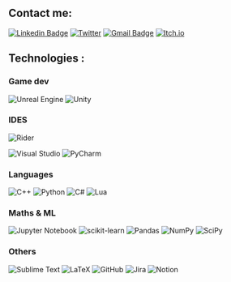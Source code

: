 


## Contact me:

[![Linkedin Badge](https://img.shields.io/badge/-Linkedin-blue?style=plastic&logo=Linkedin&logoColor=white&link=https://www.linkedin.com/in/adrián-delgado-del-sol/)](https://linkedin.com/in/adrián-delgado-del-sol) [![Twitter](https://img.shields.io/badge/-Twitter_-%231DA1F2.svg?style=plastic&logo=Twitter&logoColor=white&link=https://twitter.com/Adrian_Delgado_/)](https://twitter.com/Adrian_Delgado_) [![Gmail Badge](https://img.shields.io/badge/-adriandelgadodelsol@gmail.com-c14438?style=plastic&logo=Gmail&logoColor=white&link=mailto:adriandelgadodelsol@gmail.com)](adriandelgadodelsol@gmail.com) [![Itch.io](https://img.shields.io/badge/Itch-%23FF0B34.svg?style=plastic&logo=Itch.io&logoColor=white)](https://adrian-delgado.itch.io/)


## Technologies :
<!-- 

[![Anurag's GitHub stats](https://github-readme-stats.vercel.app/api?username=AdrianDDS&theme=blue-green)](https://github.com/anuraghazra/github-readme-stats)



![Blender](https://img.shields.io/badge/blender-%23F5792A.svg?style=plastic&logo=blender&logoColor=white)

![Aseprite](https://img.shields.io/badge/Aseprite-FFFFFF?style=plastic&logo=Aseprite&logoColor=#7D929E)

[![Top Langs](https://github-readme-stats.vercel.app/api/top-langs/?username=AdrianDDS&theme=blue-green&layout=compact)](https://github.com/anuraghazra/github-readme-stats)

-->

### Game dev


![Unreal Engine](https://img.shields.io/badge/UE-%23313131.svg?style=plastic&logo=unrealengine&logoColor=white) 
![Unity](https://img.shields.io/badge/unity-%23000000.svg?style=plastic&logo=unity&logoColor=white)

### IDES

![Rider](https://img.shields.io/badge/Rider-DC143C.svg?style=plastic&logo=Rider&logoColor=white)<!--&color=crimson&labelColor=crimson)  -->
<!-- ![Rider](https://img.shields.io/badge/Rider-000000.svg?style=plastic&logo=Rider&logoColor=white&color=crimson&labelColor=crimson) -->
![Visual Studio](https://img.shields.io/badge/Visual%20Studio-5C2D91.svg?style=plastic&logo=visual-studio&logoColor=white) 
![PyCharm](https://img.shields.io/badge/pycharm-143?style=plastic&logo=pycharm&logoColor=black&color=green&labelColor=green)

### Languages

![C++](https://img.shields.io/badge/c++-%2300599C.svg?style=plastic&logo=c%2B%2B&logoColor=white) 
![Python](https://img.shields.io/badge/python-3670A0?style=plastic&logo=python&logoColor=ffdd54)
![C#](https://img.shields.io/badge/c%23-%23239120.svg?style=plastic&logo=c-sharp&logoColor=white) 
![Lua](https://img.shields.io/badge/lua-%232C2D72.svg?style=plastic&logo=lua&logoColor=white) 

### Maths & ML
![Jupyter Notebook](https://img.shields.io/badge/jupyter-%23FA0F00.svg?style=plastic&logo=jupyter&logoColor=white)
![scikit-learn](https://img.shields.io/badge/scikit--learn-%23F7931E.svg?style=plastic&logo=scikit-learn&logoColor=white)
![Pandas](https://img.shields.io/badge/pandas-%23150458.svg?style=plastic&logo=pandas&logoColor=white)
![NumPy](https://img.shields.io/badge/numpy-%23013243.svg?style=plastic&logo=numpy&logoColor=white)
![SciPy](https://img.shields.io/badge/SciPy-%230C55A5.svg?style=plastic&logo=scipy&logoColor=%white)

### Others

![Sublime Text](https://img.shields.io/badge/sublime_text-%23575757.svg?style=plastic&logo=sublime-text&logoColor=important)
![LaTeX](https://img.shields.io/badge/latex-%23008080.svg?style=plastic&logo=latex&logoColor=white)
![GitHub](https://img.shields.io/badge/github-%23121011.svg?style=plastic&logo=github&logoColor=white)
![Jira](https://img.shields.io/badge/jira-%230A0FFF.svg?style=plastic&logo=jira&logoColor=white)
![Notion](https://img.shields.io/badge/Notion-%23000000.svg?style=plastic&logo=notion&logoColor=white)

